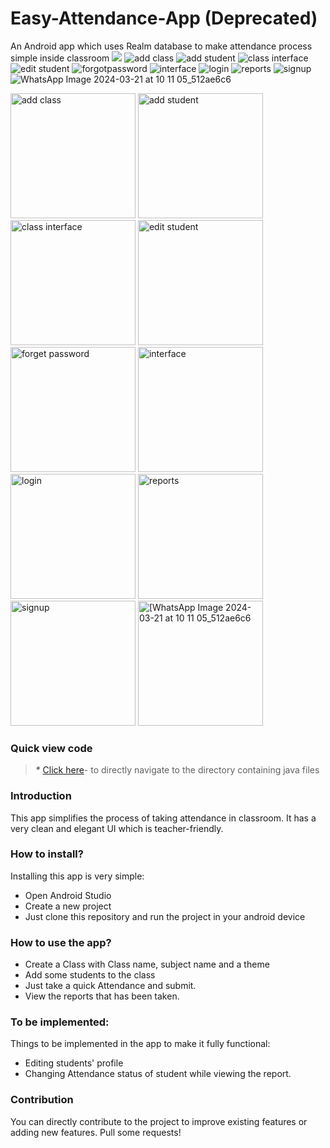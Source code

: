 # Easy-Attendance-App (Deprecated)
An Android app which uses Realm database to make attendance process simple inside classroom
<img src="https://1.bp.blogspot.com/-3DB20TFYMtY/X5a53iGR__I/AAAAAAAAKho/Yeq8fcoM3Os4RFa8ml9oNv_ITbbyGk4RgCLcBGAsYHQ/s1280/Untitled-12.jpg">
![add class](https://github.com/user-attachments/assets/154c15aa-5749-4df1-ab1f-60b08b7afd90)
![add student](https://github.com/user-attachments/assets/b82aef3a-8d29-4a77-8209-29febba11569)
![class interface](https://github.com/user-attachments/assets/bdd27db1-c548-4982-af27-ea5798ce4508)
![edit student](https://github.com/user-attachments/assets/60b467f1-8a5b-4333-aada-b311f0ecd207)
![forgotpassword](https://github.com/user-attachments/assets/b9d95a11-0aa1-45d8-abbe-a0dd3080c018)
![interface](https://github.com/user-attachments/assets/50ac6aa1-b380-4dd5-b405-6d7e94bfc7ce)
![login](https://github.com/user-attachments/assets/6a342cc8-b873-44cc-ac4b-33766334c0ad)
![reports](https://github.com/user-attachments/assets/4e354f6e-0fda-42c4-b0ba-1980632c4dcb)
![signup](https://github.com/user-attachments/assets/0042d689-8823-498c-a32d-e917b37995e1)
![WhatsApp Image 2024-03-21 at 10 11 05_512ae6c6](https://github.com/user-attachments/assets/38cce5ec-756c-4e09-9a66-026eb454786d)

<img src="https://github.com/user-attachments/assets/154c15aa-5749-4df1-ab1f-60b08b7afd90" alt="add class" width="200">
<img src="https://github.com/user-attachments/assets/b82aef3a-8d29-4a77-8209-29febba11569" alt="add student" width="200">
<img src="https://github.com/user-attachments/assets/bdd27db1-c548-4982-af27-ea5798ce4508" alt="class interface" width="200">
<img src="https://github.com/user-attachments/assets/60b467f1-8a5b-4333-aada-b311f0ecd207" alt="edit student" width="200">
<img src="https://github.com/user-attachments/assets/b9d95a11-0aa1-45d8-abbe-a0dd3080c018" alt="forget password" width="200">
<img src="https://github.com/user-attachments/assets/50ac6aa1-b380-4dd5-b405-6d7e94bfc7ce" alt="interface" width="200">
<img src="https://github.com/user-attachments/assets/6a342cc8-b873-44cc-ac4b-33766334c0ad" alt="login" width="200">
<img src="https://github.com/user-attachments/assets/4e354f6e-0fda-42c4-b0ba-1980632c4dcb" alt="reports" width="200">
<img src="https://github.com/user-attachments/assets/0042d689-8823-498c-a32d-e917b37995e1" alt="signup" width="200">
<img src="https://github.com/user-attachments/assets/38cce5ec-756c-4e09-9a66-026eb454786d" alt="[WhatsApp Image 2024-03-21 at 10 11 05_512ae6c6" width="200">

### Quick view code

> **_*_** [Click here](https://github.com/jaikeerthick/Easy-Attendance-App/tree/main/app/src/main/java/com/ajstudios/easyattendance)- to directly navigate to the directory containing java files

### Introduction

This app simplifies the process of taking attendance in classroom. It has a very clean and elegant UI which is teacher-friendly. 

### How to install?
Installing this app is very simple:
* Open Android Studio
* Create a new project
* Just clone this repository and run the project in your android device

### How to use the app?
* Create a Class with Class name, subject name and a theme
* Add some students to the class
* Just take a quick Attendance and submit.
* View the reports that has been taken.

### To be implemented:
Things to be implemented in the app to make it fully functional:
* Editing students' profile
* Changing Attendance status of student while viewing the report.

### Contribution
You can directly contribute to the project to improve existing features or adding new features. Pull some requests!

